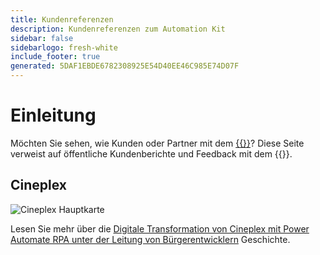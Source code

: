 ```yaml
---
title: Kundenreferenzen
description: Kundenreferenzen zum Automation Kit
sidebar: false
sidebarlogo: fresh-white
include_footer: true
generated: 5DAF1EBDE6782308925E54D40EE46C985E74D07F
---
```


# Einleitung

Möchten Sie sehen, wie Kunden oder Partner mit dem [{{<product-name>}}](https://aka.ms/ak4pp)? Diese Seite verweist auf öffentliche Kundenberichte und Feedback mit dem {{<product-name>}}.

## Cineplex

![Cineplex Hauptkarte](https://msflowblogscdn.azureedge.net/wp-content/uploads/2022/09/Cieneplex-Main-Card.jpg)

Lesen Sie mehr über die [Digitale Transformation von Cineplex mit Power Automate RPA unter der Leitung von Bürgerentwicklern](https://powerautomate.microsoft.com/blog/cineplex-digital-transformation-with-power-automate-rpa-led-by-citizen-developers/) Geschichte.
